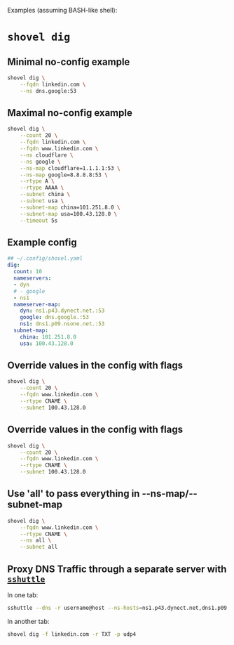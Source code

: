 Examples (assuming BASH-like shell):

# `shovel dig`

## Minimal no-config example

```bash
shovel dig \
    --fqdn linkedin.com \
    --ns dns.google:53
```

## Maximal no-config example

```bash
shovel dig \
    --count 20 \
    --fqdn linkedin.com \
    --fqdn www.linkedin.com \
    --ns cloudflare \
    --ns google \
    --ns-map cloudflare=1.1.1.1:53 \
    --ns-map google=8.8.8.8:53 \
    --rtype A \
    --rtype AAAA \
    --subnet china \
    --subnet usa \
    --subnet-map china=101.251.8.0 \
    --subnet-map usa=100.43.128.0 \
    --timeout 5s
```

## Example config

```yaml
## ~/.config/shovel.yaml
dig:
  count: 10
  nameservers:
  - dyn
  # - google
  - ns1
  nameserver-map:
    dyn: ns1.p43.dynect.net.:53
    google: dns.google.:53
    ns1: dns1.p09.nsone.net.:53
  subnet-map:
    china: 101.251.8.0
    usa: 100.43.128.0
```

## Override values in the config with flags

```bash
shovel dig \
    --count 20 \
    --fqdn www.linkedin.com \
    --rtype CNAME \
    --subnet 100.43.128.0
```

## Override values in the config with flags

```bash
shovel dig \
    --count 20 \
    --fqdn www.linkedin.com \
    --rtype CNAME \
    --subnet 100.43.128.0
```

## Use 'all' to pass everything in --ns-map/--subnet-map

```bash
shovel dig \
    --fqdn www.linkedin.com \
    --rtype CNAME \
    --ns all \
    --subnet all
```

## Proxy DNS Traffic through a separate server with [`sshuttle`](https://sshuttle.readthedocs.io/en/stable/usage.html)

In one tab:
```bash
sshuttle --dns -r username@host --ns-hosts=ns1.p43.dynect.net,dns1.p09.nsone.net,ns1-42.azure-dns.com. 0/0:53 ::/0:53
```

In another tab:

```bash
shovel dig -f linkedin.com -r TXT -p udp4
```


